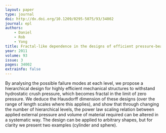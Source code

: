 ```yaml
---
layout: paper
type: journal
doi: http://dx.doi.org/10.1209/0295-5075/93/34002
journal: epl
authors:
    - Daniel
    - Rob
    - Yong
title: Fractal-like dependence in the designs of efficient pressure-bearing structures
year: 2011
volume: 93
issue: 3
pages: 34002
extrainfo: false
---
```


By analysing the possible failure modes at each level, we propose a hierarchical design for highly efficient mechanical structures to withstand hydrostatic crush pressure, which becomes fractal in the limit of zero pressure. We deduce the Hausdorff dimension of these designs (over the range of length scales where this applies), and show that through changing the number of hierarchical levels, the power law scaling relation between applied external pressure and volume of material required can be altered in a systematic way. The design can be applied to arbitrary shapes, but for clarity we present two examples (cylinder and sphere).
